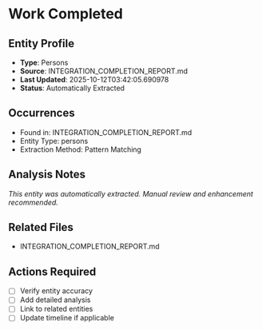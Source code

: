 # Work Completed

## Entity Profile
- **Type**: Persons
- **Source**: INTEGRATION_COMPLETION_REPORT.md
- **Last Updated**: 2025-10-12T03:42:05.690978
- **Status**: Automatically Extracted

## Occurrences
- Found in: INTEGRATION_COMPLETION_REPORT.md
- Entity Type: persons
- Extraction Method: Pattern Matching

## Analysis Notes
*This entity was automatically extracted. Manual review and enhancement recommended.*

## Related Files
- INTEGRATION_COMPLETION_REPORT.md

## Actions Required
- [ ] Verify entity accuracy
- [ ] Add detailed analysis
- [ ] Link to related entities
- [ ] Update timeline if applicable
